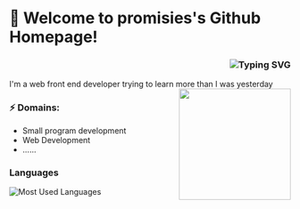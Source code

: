 # 🎉 Welcome to promisies's Github Homepage!
<h3 align="right"><img src="https://readme-typing-svg.demolab.com?font=Fira+Code&size=30&duration=4000&pause=4998&color=F767D2FF&vCenter=true&repeat=false&width=435&lines=Hi,+ visitor🌹" alt="Typing SVG" /> </h1>
I'm a web front end developer trying to learn more than I was yesterday
<img align='right' src='https://media.giphy.com/media/bcKmIWkUMCjVm/giphy.gif' width='200"'>

### ⚡ Domains:
- Small program development
- Web Development
- ......



### Languages
![Most Used Languages](https://github-readme-stats.vercel.app/api/top-langs/?username=promisies&theme=dark&layout=compact)







